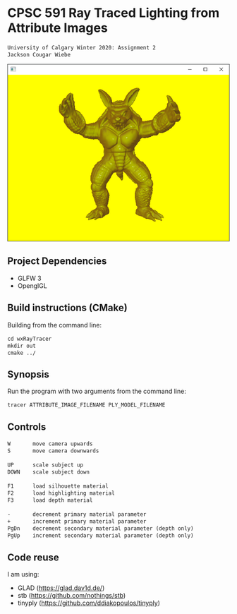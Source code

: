 # CPSC 591 Ray Traced Lighting from Attribute Images
    University of Calgary Winter 2020: Assignment 2
    Jackson Cougar Wiebe

![](images/example.png)

## Project Dependencies
- GLFW 3 
- OpenglGL

## Build instructions (CMake)

Building from the command line:

    cd wxRayTracer
    mkdir out
    cmake ../
    
## Synopsis 

Run the program with two arguments from the command line:

    tracer ATTRIBUTE_IMAGE_FILENAME PLY_MODEL_FILENAME
  
## Controls

    W       move camera upwards
    S       move camera downwards
    
    UP      scale subject up
    DOWN    scale subject down
    
    F1      load silhouette material
    F2      load highlighting material
    F3      load depth material
    
    -       decrement primary material parameter
    +       increment primary material parameter
    PgDn    decrement secondary material parameter (depth only)
    PgUp    increment secondary material parameter (depth only)
    
## Code reuse

I am using:
- GLAD (https://glad.dav1d.de/)
- stb (https://github.com/nothings/stb)
- tinyply (https://github.com/ddiakopoulos/tinyply)